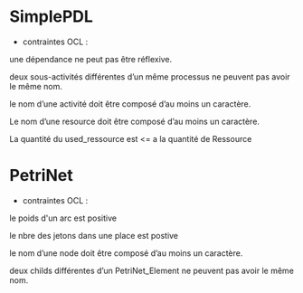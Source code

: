 # SimplePDL

- contraintes OCL :

 une dépendance ne peut pas être réflexive. 

 deux sous-activités différentes d’un même processus ne peuvent pas avoir le même nom.

 le nom d’une activité doit être composé d’au moins un caractère.

 Le nom d’une resource doit être composé d’au moins un caractère.

 La quantité du used_ressource est <= a la quantité de Ressource 

 
 
# PetriNet

- contraintes OCL :

 le poids d'un arc est positive

 le nbre des jetons dans une place est postive

 le nom d’une node doit être composé d’au moins un caractère.

 deux childs différentes d’un PetriNet_Element ne peuvent pas avoir le même nom.
 

